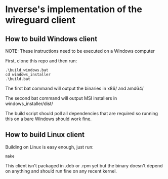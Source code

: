 # Inverse's implementation of the wireguard client

## How to build Windows client

NOTE: These instructions need to be executed on a Windows computer

First, clone this repo and then run:

```
.\build_windows.bat
cd windows_installer
.\build.bat
```

The first bat command will output the binaries in x86/ and amd64/

The second bat command will output MSI installers in windows_installer/dist/

The build script should poll all dependencies that are required so running this on a bare Windows should work fine.

## How to build Linux client

Building on Linux is easy enough, just run:

```
make
```

This client isn't packaged in .deb or .rpm yet but the binary doesn't depend on anything and should run fine on any recent kernel.

